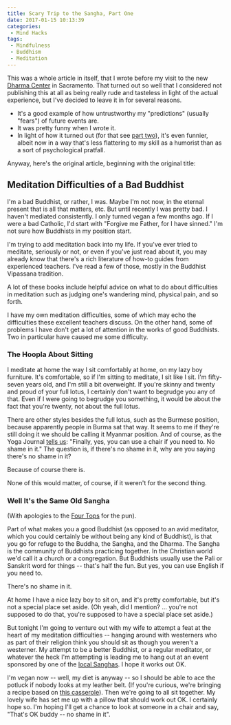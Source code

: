 ```yaml
---
title: Scary Trip to the Sangha, Part One
date: 2017-01-15 10:13:39
categories:
 - Mind Hacks
tags:
 - Mindfulness
 - Buddhism
 - Meditation
---
```


This was a whole article in itself, that I wrote before my visit to the new [Dharma Center](https://sacdharma.org/) in Sacramento.  That turned out so well that I considered not publishing this at all as being really rude and tasteless in light of the actual experience, but I've decided to leave it in for several reasons. <!-- More --> 

* It's a good example of how untrustworthy my "predictions" (usually "fears") of future events are.
* It was pretty funny when I wrote it. 
* In light of how it turned out (for that see [part two](/Congratulations-to-The-Sacramento-Buddhist-Meditation-Group/)), it's even funnier, albeit now in a way that's less flattering to my skill as a humorist than as a sort of psychological pratfall.

Anyway, here's the original article, beginning with the original title:

## Meditation Difficulties of a Bad Buddhist
I'm a bad Buddhist, or rather, I was. Maybe I'm not now, in the eternal present that is all that matters, etc.  But until recently I was pretty bad. I haven't mediated consistently. I only turned vegan a few months ago. If I were a bad Catholic, I'd start with "Forgive me Father, for I have sinned."  I'm not sure how Buddhists in my position start.



I'm trying to add meditation back into my life. If you've ever tried to meditate, seriously or not, or even if you've just read about it, you may already know that there's a rich literature of how-to guides from experienced teachers. I've read a few of those, mostly in the Buddhist Vipassana tradition.

A lot of these books include helpful advice on what to do about difficulties in meditation such as judging one's wandering mind, physical pain, and so forth.

I have my own meditation difficulties, some of which may echo the difficulties these excellent teachers discuss. On the other hand, some of problems I have don't get a lot of attention in the works of good Buddhists. Two in particular have caused me some difficulty. 

### The Hoopla About Sitting

I meditate at home the way I sit comfortably at home, on my lazy boy furniture. It's comfortable, so if I'm sitting to meditate, I sit like I sit. I'm fifty-seven years old, and I'm still a bit overweight. If you're skinny and twenty and proud of your full lotus, I certainly don't want to begrudge you any of that. Even if I were going to begrudge you something, it would be about the fact that you're twenty, not about the full lotus.

There are other styles besides the full lotus, such as the Burmese position, because apparently people in Burma sat that way. It seems to me if they're still doing it we should be calling it Myanmar position. And of course, as the Yoga Journal [tells us](http://www.yogajournal.com/meditation/everything-need-know-meditation-posture/): "Finally, yes, you can use a chair if you need to. No shame in it." The question is, if there's no shame in it, why are you saying there's no shame in it?

Because of course there is.

None of this would matter, of course, if it weren't for the second thing.

### Well It's the Same Old Sangha

(With apologies to the [Four Tops](https://www.youtube.com/watch?v=uS2nWLz-AbE) for the pun).

Part of what makes you a good Buddhist (as opposed to an avid meditator, which you could certainly be without being any kind of Buddhist), is that you go for refuge to the Buddha, the Sangha, and the Dharma. The Sangha is the community of Buddhists practicing together.  In the Christian world we'd call it a church or a congregation.  But Buddhists usually use the Pali or Sanskrit word for things -- that's half the fun. But yes, you can use English if you need to.

There's no shame in it.

At home I have a nice lazy boy to sit on, and it's pretty comfortable, but it's not a special place set aside.  (Oh yeah, did I mention? ... you're not supposed to do that, you're supposed to have a special place set aside.)

But tonight I'm going to venture out with my wife to attempt a feat at the heart of my meditation difficulties -- hanging around with westerners who as part of their religion think you should sit as though you weren't a westerner.  My attempt to be a better Buddhist, or a regular meditator, or whatever the heck I'm attempting is leading me to hang out at an event sponsored by one of the [local Sanghas](http://sbmg.org/event/sanghafest-and-sunday-night-sit-with-john-mifsud/). I hope it works out OK. 

I'm vegan now -- well, my diet is anyway -- so I should be able to ace the potluck if nobody looks at my leather belt. (If you're curious, we're bringing a recipe based on [this casserole](http://archive.northjersey.com/food-and-dining-news/recipes/an-easy-casserole-of-rice-lentils-and-cabbage-1.1446486?page=all)). Then we're going to all sit together. My lovely wife has set me up with a pillow that should work out OK. I certainly hope so. I'm hoping I'll get a chance to look at someone in a chair and say, "That's OK buddy -- no shame in it".